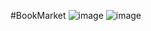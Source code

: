 #BookMarket
![image](https://github.com/jinhanP/specialjava/assets/145731370/2c5b5cdc-e6b5-4d85-95db-fd540a8513cc)
![image](https://github.com/jinhanP/specialjava/assets/145731370/f1b89f7e-7b54-4078-af92-87d9b9bf3abe)
